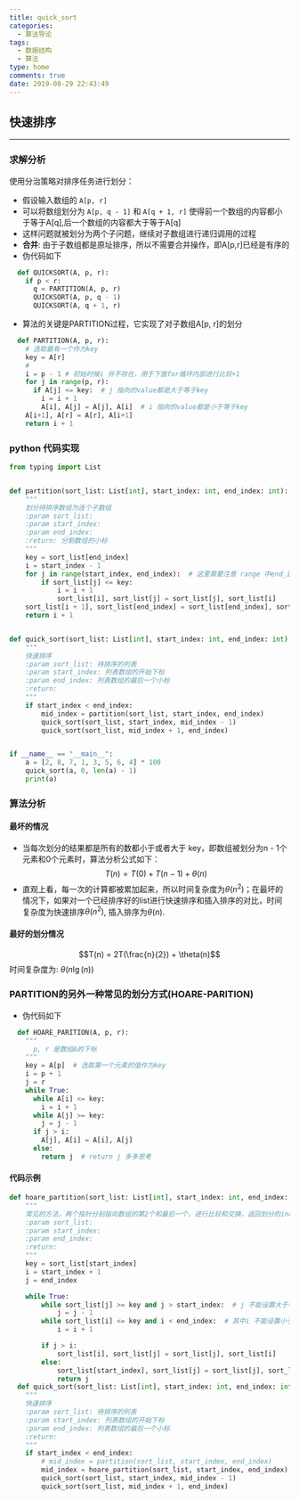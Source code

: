 ```yaml
---
title: quick_sort
categories:
  - 算法导论
tags:
  - 数据结构
  - 算法
type: home
comments: true
date: 2019-08-29 22:43:49
---
```

## 快速排序
---
### 求解分析
使用分治策略对排序任务进行划分：
- 假设输入数组的 `A[p, r]` 
- 可以将数组划分为 `A[p, q - 1]` 和 `A[q + 1, r]` 使得前一个数组的内容都小于等于A[q],后一个数组的内容都大于等于A[q]
- 这样问题就被划分为两个子问题，继续对子数组进行递归调用的过程
- **合并**: 由于子数组都是原址排序，所以不需要合并操作，即A[p,r]已经是有序的
- 伪代码如下
```python
  def QUICKSORT(A, p, r):
    if p < r:
      q = PARTITION(A, p, r)
      QUICKSORT(A, p, q - 1)
      QUICKSORT(A, q + 1, r)
```
- 算法的关键是PARTITION过程，它实现了对子数组A[p, r]的划分
```python
  def PARTITION(A, p, r):
    # 选取最有一个作为key
    key = A[r]
    # 
    i = p - 1 # 初始时候i 并不存在，用于下面for循环内部进行比较+1
    for j in range(p, r):
      if A[j] <= key:  # j 指向的value都是大于等于key
        i = i + 1
        A[i], A[j] = A[j], A[i]  # i 指向的value都是小于等于key
    A[i+1], A[r] = A[r], A[i+1]
    return i + 1 
```

### python 代码实现
```python
from typing import List


def partition(sort_list: List[int], start_index: int, end_index: int):
    """
    划分待排序数组为连个子数组
    :param sort_list:
    :param start_index:
    :param end_index:
    :return: 分割数组的小标
    """
    key = sort_list[end_index]
    i = start_index - 1
    for j in range(start_index, end_index):  # 这里需要注意 range 中end_index是开区间取值，即end_index - 1
        if sort_list[j] <= key:
            i = i + 1
            sort_list[i], sort_list[j] = sort_list[j], sort_list[i]
    sort_list[i + 1], sort_list[end_index] = sort_list[end_index], sort_list[i + 1]
    return i + 1


def quick_sort(sort_list: List[int], start_index: int, end_index: int):
    """
    快速排序
    :param sort_list: 待排序的列表
    :param start_index: 列表数组的开始下标
    :param end_index: 列表数组的最后一个小标
    :return:
    """
    if start_index < end_index:
        mid_index = partition(sort_list, start_index, end_index)
        quick_sort(sort_list, start_index, mid_index - 1)
        quick_sort(sort_list, mid_index + 1, end_index)


if __name__ == "__main__":
    a = [2, 8, 7, 1, 3, 5, 6, 4] * 100
    quick_sort(a, 0, len(a) - 1)
    print(a)
```

### 算法分析
#### 最坏的情况
- 当每次划分的结果都是所有的数都小于或者大于 key，即数组被划分为n - 1个元素和0个元素时，算法分析公式如下：
  $$T(n) = T(0) + T(n - 1) + \theta(n)$$
- 直观上看，每一次的计算都被累加起来，所以时间复杂度为$\theta(n^{2})$；在最坏的情况下，如果对一个已经排序好的list进行快速排序和插入排序的对比，时间复杂度为快速排序$\theta(n^{2})$, 插入排序为$\theta(n)$.

#### 最好的划分情况
$$T(n) = 2T(\frac{n}{2}) + \theta(n)$$
时间复杂度为: $\theta(n\lg(n))$


### PARTITION的另外一种常见的划分方式(HOARE-PARITION)
- 伪代码如下
```python
  def HOARE_PARITION(A, p, r):
    """
      p, r 是数组A的下标
    """
    key = A[p]  # 选取第一个元素的值作为key
    i = p + 1
    j = r
    while True:
      while A[i] <= key:
        i = i + 1
      while A[j] >= key:
        j = j - 1
      if j > i:
        A[j], A[i] = A[i], A[j]
      else:
        return j  # return j 多多思考
```

#### 代码示例
```python
def hoare_partition(sort_list: List[int], start_index: int, end_index: int):
    """
    常见的方法，两个指针分别指向数组的第2个和最后一个，进行比较和交换，返回划分的index下标
    :param sort_list:
    :param start_index:
    :param end_index:
    :return:
    """
    key = sort_list[start_index]
    i = start_index + 1
    j = end_index

    while True:
        while sort_list[j] >= key and j > start_index:  # j 不能设置大于等于
            j = j - 1
        while sort_list[i] <= key and i < end_index:  # 其中i 不能设置小于等于，防止列表出现重复子串时候出现错误
            i = i + 1

        if j > i:
            sort_list[i], sort_list[j] = sort_list[j], sort_list[i]
        else:
            sort_list[start_index], sort_list[j] = sort_list[j], sort_list[start_index]
            return j
  def quick_sort(sort_list: List[int], start_index: int, end_index: int):
    """
    快速排序
    :param sort_list: 待排序的列表
    :param start_index: 列表数组的开始下标
    :param end_index: 列表数组的最后一个小标
    :return:
    """
    if start_index < end_index:
        # mid_index = partition(sort_list, start_index, end_index)
        mid_index = hoare_partition(sort_list, start_index, end_index)
        quick_sort(sort_list, start_index, mid_index - 1)
        quick_sort(sort_list, mid_index + 1, end_index)
```
  
